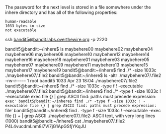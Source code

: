 The password for the next level is stored in a file somewhere under the inhere directory and has all of the following properties:

    human-readable
    1033 bytes in size
    not executable


ssh bandit5@bandit.labs.overthewire.org -p 2220

bandit5@bandit:~/inhere$ ls
maybehere00  maybehere02  maybehere04  maybehere06  maybehere08  maybehere10  maybehere12  maybehere14  maybehere16  maybehere18
maybehere01  maybehere03  maybehere05  maybehere07  maybehere09  maybehere11  maybehere13  maybehere15  maybehere17  maybehere19
bandit5@bandit:~/inhere$ find ./* -size 1033c
./maybehere07/.file2
bandit5@bandit:~/inhere$ ls -altr ./maybehere07/.file2
-rw-r----- 1 root bandit5 1033 Apr 23 18:04 ./maybehere07/.file2
bandit5@bandit:~/inhere$ find ./* -size 1033c -type f ! -executable
./maybehere07/.file2
bandit5@bandit:~/inhere$ find ./* -type f -size 1033c ! -executable exec file {} | grep ASCII
find: paths must precede expression: `exec'
bandit5@bandit:~/inhere$ find ./* -type f -size 1033c ! -executable file {} | grep ASCII
find: paths must precede expression: `file'
bandit5@bandit:~/inhere$ find . -type f -size 1033c ! -executable -exec file {} + | grep ASCII
./maybehere07/.file2: ASCII text, with very long lines (1000)
bandit5@bandit:~/inhere$ cat ./maybehere07/.file2
P4L4vucdmLnm8I7Vl7jG1ApGSfjYKqJU